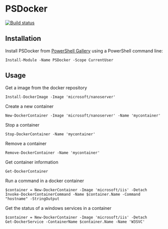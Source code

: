 # PSDocker

[![Build status](https://ci.appveyor.com/api/projects/status/fck33uiofugnmgva?svg=true)](https://ci.appveyor.com/project/abbgrade/psdocker)

## Installation

Install PSDocker from [PowerShell Gallery](https://www.powershellgallery.com/packages/psdocker) using a PowerShell command line:

    Install-Module -Name PSDocker -Scope CurrentUser

## Usage

Get a image from the docker repository

    Install-DockerImage -Image 'microsoft/nanoserver'

Create a new container

    New-DockerContainer -Image 'microsoft/nanoserver' -Name 'mycontainer'

Stop a container

    Stop-DockerContainer -Name 'mycontainer'

Remove a container

    Remove-DockerContainer -Name 'mycontainer'

Get container information

    Get-DockerContainer

Run a command in a docker container

    $container = New-DockerContainer -Image 'microsoft/iis' -Detach
    Invoke-DockerContainerCommand -Name $container.Name -Command "hostname" -StringOutput

Get the status of a windows services in a container

    $container = New-DockerContainer -Image 'microsoft/iis' -Detach
    Get-DockerService -ContainerName $container.Name -Name 'W3SVC'